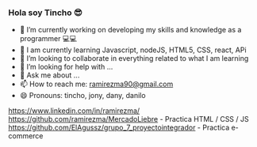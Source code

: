 ### Hola soy Tincho 😎

- 🔭 I’m currently working on developing my skills and knowledge as a programmer 💻💻
- 🌱 I am currently learning Javascript, nodeJS, HTML5, CSS, react, APi
- 👯 I’m looking to collaborate in everything related to what I am learning
- 🤔 I’m looking for help with ...
- 💬 Ask me about ...
- 📫 How to reach me: ramirezma90@gmail.com
- 😄 Pronouns: tincho, jony, dany, danilo

https://www.linkedin.com/in/ramirezma/
https://github.com/ramirezma/MercadoLiebre - Practica HTML / CSS / JS
https://github.com/ElAgussz/grupo_7_proyectointegrador - Practica e-commerce

